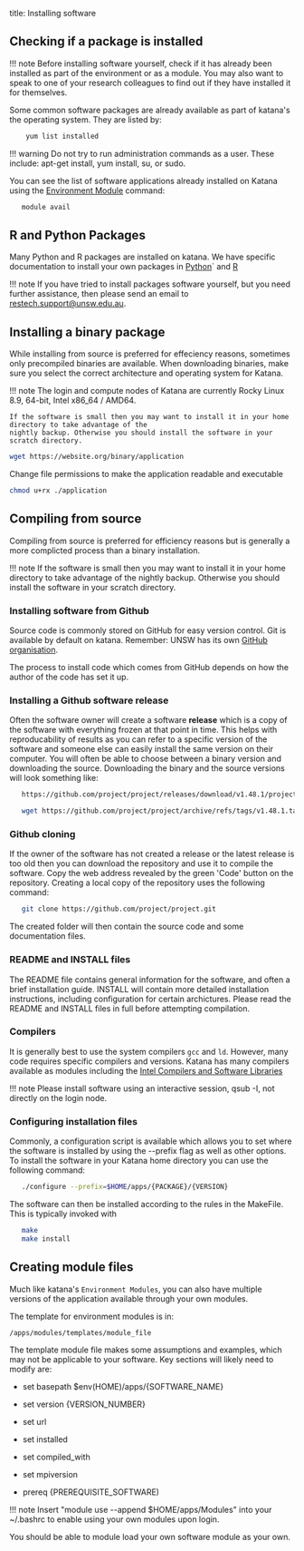 title: Installing software


## Checking if a package is installed

!!! note
    Before installing software yourself, check if it has already been installed as part of the environment or as a module. You may also want to
	speak to one of your research colleagues to find out if they have installed it for themselves.

Some common software packages are already available as part of katana's the operating system. They are listed by: 

``` bash 
    yum list installed
```

!!! warning
    Do not try to run administration commands as a user. These include: apt-get install, yum install, su, or sudo. 

You can see the list of software applications already installed on Katana using the [Environment Module](./environment_modules) command:

``` bash 
   module avail
```

## R and Python Packages

Many Python and R packages are installed on katana. We have specific documentation to install your own packages in [Python](./python#pip3---the-python-package-manager-the-package-installer-for-python)`
and [R](./r#installing-libraries)

!!! note
    If you have tried to install packages software yourself, but you need further assistance, then please send an email to [restech.support@unsw.edu.au](mailto:restech.support@unsw.edu.au).
    
## Installing a binary package

While installing from source is preferred for effeciency reasons, sometimes
only precompiled binaries are available. When downloading binaries, make sure you select the
correct architecture and operating system for Katana.

!!! note
    The login and compute nodes of Katana are currently Rocky Linux 8.9, 64-bit, Intel x86_64 / AMD64.
	
    If the software is small then you may want to install it in your home directory to take advantage of the
	nightly backup. Otherwise you should install the software in your scratch directory.


``` bash
wget https://website.org/binary/application  
```

Change file permissions to make the application readable and executable
   
``` bash
chmod u+rx ./application
```

## Compiling from source

Compiling from source is preferred for efficiency reasons but is generally a more complicted process than a binary installation. 

!!! note
    If the software is small then you may want to install it in your home directory to take advantage of the nightly backup.
	Otherwise you should install the software in your scratch directory.


### Installing software from Github

Source code is commonly stored on GitHub for easy version control. Git is available by default on katana. Remember: UNSW has its own [GitHub organisation](../using_katana/github).

The process to install code which comes from GitHub depends on how the author of the code has set it up. 

### Installing a Github software release

Often the software owner will create a software __release__  which is a copy of the software with everything frozen at that point in time. This helps with reproducability of results
as you can refer to a specific version of the software and someone else can easily install the same version on their computer. You will often be able to choose between a
binary version and downloading the source. Downloading the binary and the source versions will look something like:

``` bash
   https://github.com/project/project/releases/download/v1.48.1/project.linux_8.zip
```

``` bash
   wget https://github.com/project/project/archive/refs/tags/v1.48.1.tar.gz
```

### Github cloning

If the owner of the software has not created a release or the latest release is too old then you can download the repository and use it to compile the software.
Copy the web address revealed by the green 'Code' button on the repository. Creating a local copy of the repository uses the following command:

``` bash
   git clone https://github.com/project/project.git
```

The created folder will then contain the source code and some documentation files.

### README and INSTALL files

The README file contains general information for the software, and often a brief installation guide. INSTALL will contain more detailed installation instructions, including configuration for 
certain archictures. Please read the README and INSTALL files in full before attempting compilation.

### Compilers 

It is generally best to use the system compilers `gcc` and `ld`. However, many code requires specific compilers and versions. Katana has many compilers available as modules 
including the [Intel Compilers and Software Libraries](./intel_compilers_and_libraries)

!!! note 
    Please install software using an interactive session, qsub -I, not directly on the login node. 

### Configuring installation files

Commonly, a configuration script is available which allows you to set where the software is installed by using the --prefix flag as well as other options. To install
the software in your Katana home directory you can use the following command:

``` bash
   ./configure --prefix=$HOME/apps/{PACKAGE}/{VERSION}
```

The software can then be installed according to the rules in the MakeFile. This
is typically invoked with

``` bash
   make
   make install
```

## Creating module files

Much like katana's `Environment Modules`, you can also have multiple versions
of the application available through your own modules.

The template for environment modules is in:

``` bash
/apps/modules/templates/module_file
```

The template module file makes some assumptions and examples, which may not be applicable to your software.
Key sections will likely need to modify are:

 
   * set      basepath          $env(HOME)/apps/{SOFTWARE_NAME}
   * set      version           {VERSION_NUMBER}        

   * set      url
   * set      installed

   * set      compiled_with
   * set      mpiversion

   * prereq     {PREREQUISITE_SOFTWARE)


!!! note
    Insert "module use --append $HOME/apps/Modules" into your ~/.bashrc to enable using your own modules upon login. 

You should be able to module load your own software module as your own.
